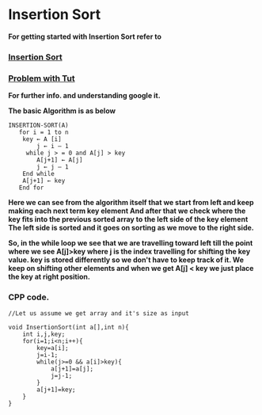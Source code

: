 # Insertion Sort

**For getting started with Insertion Sort refer to**

### [Insertion Sort](https://www.interviewbit.com/tutorial/insertion-sort-algorithm/)
### [Problem with Tut](https://www.hackerearth.com/practice/algorithms/sorting/insertion-sort/tutorial/)

**For further info. and understanding google it.**

**The basic Algorithm is as below**

```
INSERTION-SORT(A)
   for i = 1 to n
   	key ← A [i]
    	j ← i – 1
  	 while j > = 0 and A[j] > key
   		A[j+1] ← A[j]
   		j ← j – 1
   	End while 
   	A[j+1] ← key
   End for 
```

**Here we can see from the algorithm itself that we start from left and keep making each next term key element
And after that we check where the key fits into the previous sorted array to the left side of the key element
The left side is sorted and it goes on sorting as we move to the right side.**

**So, in the while loop we see that we are travelling toward left till the point where we see A[j]>key
where j is the index travelling for shifting the key value. key is stored differently so we don't have
to keep track of it. We keep on shifting other elements and when we get A[j] < key we just place the key
at right position.**

### CPP code.

```
//Let us assume we get array and it's size as input

void InsertionSort(int a[],int n){
    int i,j,key;
    for(i=1;i<n;i++){
        key=a[i];
        j=i-1;
        while(j>=0 && a[i]>key){
            a[j+1]=a[j];
            j=j-1;
        }
        a[j+1]=key;
    }
}

```

